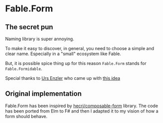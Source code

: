 # Fable.Form



## The secret pun

Naming library is super annoying.

To make it easy to discover, in general, you need to choose a simple and clear name. Especially in a "small" ecosystem like Fable.

But, it is possible spice thing up for this reason `Fable.Form` stands for `Fable.Formidable`.

Special thanks to [Urs Enzler](https://twitter.com/ursenzler) who came up with [this idea](https://twitter.com/ursenzler/status/1385159595526610945)

## Original implementation

Fable.Form has been inspired by [hecrj/composable-form](https://github.com/hecrj/composable-form) library. The code has been ported from Elm to F# and then I adapted it to my vision of how a form should behave.
